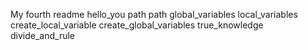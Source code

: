 My fourth readme
hello_you
path
path
global_variables
local_variables
create_local_variable
create_global_variables
true_knowledge
divide_and_rule
